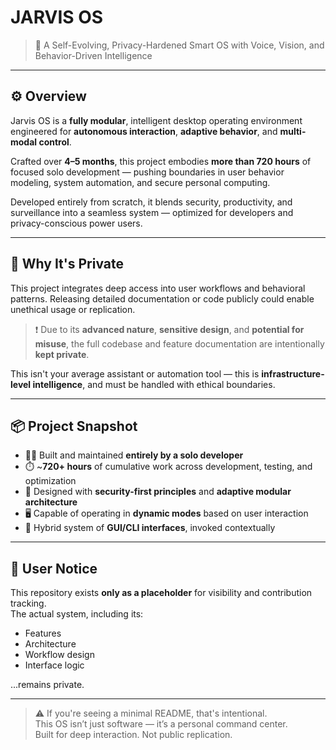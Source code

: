 # JARVIS OS

> 🧠 A Self-Evolving, Privacy-Hardened Smart OS with Voice, Vision, and Behavior-Driven Intelligence

---

## ⚙️ Overview

Jarvis OS is a **fully modular**, intelligent desktop operating environment engineered for **autonomous interaction**, **adaptive behavior**, and **multi-modal control**.

Crafted over **4–5 months**, this project embodies **more than 720 hours** of focused solo development — pushing boundaries in user behavior modeling, system automation, and secure personal computing.

Developed entirely from scratch, it blends security, productivity, and surveillance into a seamless system — optimized for developers and privacy-conscious power users.

---

## 🔐 Why It's Private

This project integrates deep access into user workflows and behavioral patterns. Releasing detailed documentation or code publicly could enable unethical usage or replication.

> ❗ Due to its **advanced nature**, **sensitive design**, and **potential for misuse**, the full codebase and feature documentation are intentionally **kept private**.

This isn't your average assistant or automation tool — this is **infrastructure-level intelligence**, and must be handled with ethical boundaries.

---

## 📦 Project Snapshot

- 🧑‍💻 Built and maintained **entirely by a solo developer**
- ⏱️ ~**720+ hours** of cumulative work across development, testing, and optimization
- 🧩 Designed with **security-first principles** and **adaptive modular architecture**
- 🖥️ Capable of operating in **dynamic modes** based on user interaction
- 🧠 Hybrid system of **GUI/CLI interfaces**, invoked contextually

---

## 👤 User Notice

This repository exists **only as a placeholder** for visibility and contribution tracking.  
The actual system, including its:

- Features  
- Architecture  
- Workflow design  
- Interface logic  

...remains private.

---

> ⚠️ If you're seeing a minimal README, that's intentional.  
> This OS isn’t just software — it’s a personal command center.  
> Built for deep interaction. Not public replication.
